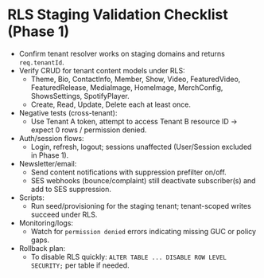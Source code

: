 # RLS Staging Validation Checklist (Phase 1)

- Confirm tenant resolver works on staging domains and returns `req.tenantId`.
- Verify CRUD for tenant content models under RLS:
  - Theme, Bio, ContactInfo, Member, Show, Video, FeaturedVideo, FeaturedRelease, MediaImage, HomeImage, MerchConfig, ShowsSettings, SpotifyPlayer.
  - Create, Read, Update, Delete each at least once.
- Negative tests (cross-tenant):
  - Use Tenant A token, attempt to access Tenant B resource ID → expect 0 rows / permission denied.
- Auth/session flows:
  - Login, refresh, logout; sessions unaffected (User/Session excluded in Phase 1).
- Newsletter/email:
  - Send content notifications with suppression prefilter on/off.
  - SES webhooks (bounce/complaint) still deactivate subscriber(s) and add to SES suppression.
- Scripts:
  - Run seed/provisioning for the staging tenant; tenant-scoped writes succeed under RLS.
- Monitoring/logs:
  - Watch for `permission denied` errors indicating missing GUC or policy gaps.
- Rollback plan:
  - To disable RLS quickly: `ALTER TABLE ... DISABLE ROW LEVEL SECURITY;` per table if needed.
